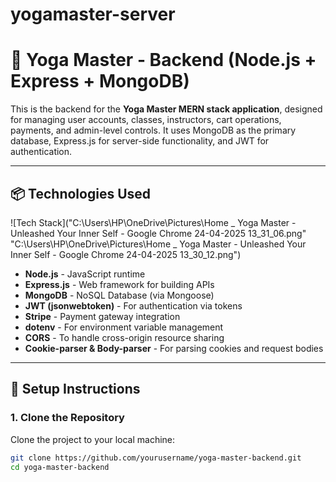 ﻿# yogamaster-server

# 🧘 Yoga Master - Backend (Node.js + Express + MongoDB)

This is the backend for the **Yoga Master MERN stack application**, designed for managing user accounts, classes, instructors, cart operations, payments, and admin-level controls. It uses MongoDB as the primary database, Express.js for server-side functionality, and JWT for authentication.

---

## 📦 Technologies Used

![Tech Stack]("C:\Users\HP\OneDrive\Pictures\Home _ Yoga Master - Unleashed Your Inner Self - Google Chrome 24-04-2025 13_31_06.png"
"C:\Users\HP\OneDrive\Pictures\Home _ Yoga Master - Unleashed Your Inner Self - Google Chrome 24-04-2025 13_30_12.png")

- **Node.js** - JavaScript runtime
- **Express.js** - Web framework for building APIs
- **MongoDB** - NoSQL Database (via Mongoose)
- **JWT (jsonwebtoken)** - For authentication via tokens
- **Stripe** - Payment gateway integration
- **dotenv** - For environment variable management
- **CORS** - To handle cross-origin resource sharing
- **Cookie-parser & Body-parser** - For parsing cookies and request bodies

---

## 🚀 Setup Instructions

### 1. Clone the Repository

Clone the project to your local machine:

```bash
git clone https://github.com/yourusername/yoga-master-backend.git
cd yoga-master-backend











